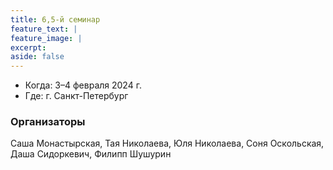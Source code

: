```yaml
---
title: 6,5-й семинар
feature_text: |
feature_image: |
excerpt: 
aside: false
---
```


- Когда: 3–4 февраля 2024 г.
- Где: г. Санкт-Петербург

### Организаторы

Саша Монастырская, Тая Николаева, Юля Николаева, Соня Оскольская, Даша Сидоркевич, Филипп Шушурин